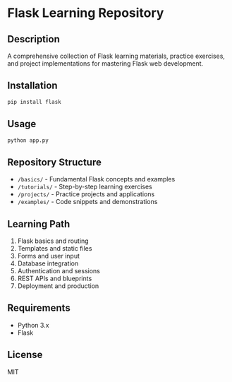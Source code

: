 # Flask Learning Repository

## Description
A comprehensive collection of Flask learning materials, practice exercises, and project implementations for mastering Flask web development.

## Installation
```bash
pip install flask
```

## Usage
```bash
python app.py
```

## Repository Structure
- `/basics/` - Fundamental Flask concepts and examples
- `/tutorials/` - Step-by-step learning exercises
- `/projects/` - Practice projects and applications
- `/examples/` - Code snippets and demonstrations

## Learning Path
1. Flask basics and routing
2. Templates and static files
3. Forms and user input
4. Database integration
5. Authentication and sessions
6. REST APIs and blueprints
7. Deployment and production

## Requirements
- Python 3.x
- Flask

## License
MIT